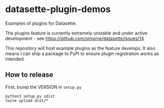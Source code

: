 # datasette-plugin-demos

Examples of plugins for Datasette.

The plugins feature is currently extremely unstable and under active development -
see https://github.com/simonw/datasette/issues/14

This repository will host example plugins as the feature develops. It also means
I can ship a package to PyPI to ensure plugin registration works as intended.

## How to release

First, bump the VERSION in `setup.py`

    python3 setup.py sdist
    twine upload dist/*
